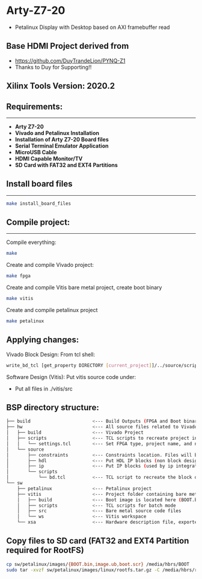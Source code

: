 # Arty-Z7-20
* Petalinux Display with Desktop based on AXI framebuffer read

## Base HDMI Project derived from 
* https://github.com/DuyTrandeLion/PYNQ-Z1
* Thanks to Duy for Supporting!!

## Xilinx Tools Version: 2020.2

## Requirements:
------------
* **Arty Z7-20**
* **Vivado and Petalinux Installation**
* **Installation of Arty Z7-20 Board files**
* **Serial Terminal Emulator Application**
* **MicroUSB Cable**
* **HDMI Capable Monitor/TV**
* **SD Card with FAT32 and EXT4 Partitions**

## Install board files
------
```bash
make install_board_files
```

## Compile project:
------
Compile everything: 
```bash
make
```

Create and compile Vivado project: 
```bash
make fpga
```

Create and compile Vitis bare metal project, create boot binary
```bash
make vitis
```

Create and compile petalinux project
```bash
make petalinux
```

Applying changes:
------
Vivado Block Design: From tcl shell:
```bash
write_bd_tcl [get_property DIRECTORY [current_project]]/../source/scripts/bd.tcl -include_layout -force
```

Software Design (Vitis): Put vitis source code under:
* Put all files in ./vitis/src 

BSP directory structure: 
------
```bash
├── build                       <--- Build Outputs (FPGA and Boot binaries)
├── hw                          <--- All source files related to Vivado Design 
│   ├── build                   <--- Vivado Project  
│   ├── scripts                 <--- TCL scripts to recreate project in batch mode
│   │   └── settings.tcl        <--- Set FPGA type, project name, and number of processors for compilation 
│   └── source
│       ├── constraints         <--- Constraints location. Files will be imported during creation
│       ├── hdl                 <--- Put HDL IP blocks (non block design) here
│       ├── ip                  <--- Put IP blocks (used by ip integrator) here
│       └── scripts
│           └── bd.tcl          <--- TCL script to recreate the block design.
└── sw
    ├── petalinux               <--- Petalinux project 
    ├── vitis                   <--- Project folder containing bare metal application 
    │   ├── build               <--- Boot image is located here (BOOT.bin)
    │   ├── scripts             <--- TCL scripts for batch mode
    │   ├── src                 <--- Bare metal source code files
    │   └── ws                  <--- Vitis workspace
    └── xsa                     <--- Hardware description file, exported by vivado
```
## Copy files to SD card (FAT32 and EXT4 Partition required for RootFS)
```bash
cp sw/petalinux/images/{BOOT.bin,image.ub,boot.scr} /media/hbrs/BOOT
sudo tar -xvzf sw/petalinux/images/linux/rootfs.tar.gz -C /media/hbrs/root
```